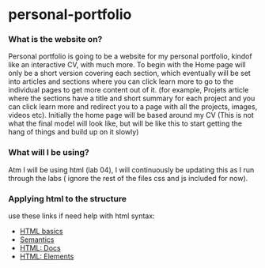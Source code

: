 # personal-portfolio
### What is the website on?
Personal portfolio is going to be a website for my personal portfolio, kindof like an interactive CV, with much more.
To begin with the Home page will only be a short version covering each section, which eventually will be set into articles and sections where you can click learn more to go to the individual pages to get more content out of it. (for example, Projets article where the sections have a title and short summary for each project and you can click learn more and redirect you to a page with all the projects, images, videos etc).
Initially the home page will be based around my CV (This is not what the final model will look like, but will be like this to start getting the hang of things and build up on it slowly)

### What will I be using?
Atm I will be using html (lab 04), I will continuously be updating this as I run through the labs ( ignore the rest of the files css and js included for now).


### Applying html to the structure
use these links if need help with html syntax:
* [HTML basics](https://developer.mozilla.org/en-US/docs/Learn/Getting_started_with_the_web/HTML_basics#so_what_is_html)  
* [Semantics](https://developer.mozilla.org/en-US/docs/Glossary/Semantics)  
* [HTML: Docs ](https://developer.mozilla.org/en-US/docs/Web/HTML)  
* [HTML: Elements](https://developer.mozilla.org/en-US/docs/Web/HTML/Element)

<!-- This will be an image that when you click it will show you the content page (atm its just an image)
        <img src="https://www.google.com/url?sa=i&url=https%3A%2F%2Fwww.onlinewebfonts.com%2Ficon%2F278661&psig=AOvVaw3WRdTBxd7xhdRtujpqNVKO&ust=1686320700963000&source=images&cd=vfe&ved=0CBAQjRxqFwoTCPD1_6Tws_8CFQAAAAAdAAAAABAE"
             alt="Content"> -->